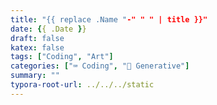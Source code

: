 ```yaml
---
title: "{{ replace .Name "-" " " | title }}"
date: {{ .Date }}
draft: false
katex: false
tags: ["Coding", "Art"]
categories: ["⌨️ Coding", "🎨 Generative"]
summary: ""
typora-root-url: ../../../static
---
```


